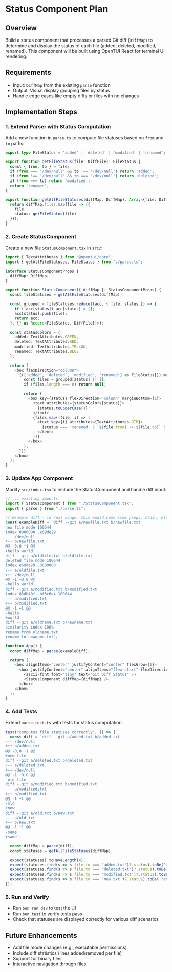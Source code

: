 # Status Component Plan

## Overview
Build a status component that processes a parsed Git diff (`DiffMap`) to determine and display the status of each file (added, deleted, modified, renamed). This component will be built using OpenTUI React for terminal UI rendering.

## Requirements
- Input: `DiffMap` from the existing `parse` function
- Output: Visual display grouping files by status
- Handle edge cases like empty diffs or files with no changes

## Implementation Steps

### 1. Extend Parser with Status Computation
Add a new function in `parse.ts` to compute file statuses based on `from` and `to` paths:

```typescript
export type FileStatus = 'added' | 'deleted' | 'modified' | 'renamed';

export function getFileStatus(file: DiffFile): FileStatus {
  const { from, to } = file;
  if (from === '/dev/null' && to !== '/dev/null') return 'added';
  if (from !== '/dev/null' && to === '/dev/null') return 'deleted';
  if (from === to) return 'modified';
  return 'renamed';
}

export function getAllFileStatuses(diffMap: DiffMap): Array<{file: DiffFile, status: FileStatus}> {
  return diffMap.files.map(file => ({
    file,
    status: getFileStatus(file)
  }));
}
```

### 2. Create StatusComponent
Create a new file `StatusComponent.tsx` in `src/`:

```typescript
import { TextAttributes } from "@opentui/core";
import { getAllFileStatuses, FileStatus } from "./parse.ts";

interface StatusComponentProps {
  diffMap: DiffMap;
}

export function StatusComponent({ diffMap }: StatusComponentProps) {
  const fileStatuses = getAllFileStatuses(diffMap);

  const grouped = fileStatuses.reduce((acc, { file, status }) => {
    if (!acc[status]) acc[status] = [];
    acc[status].push(file);
    return acc;
  }, {} as Record<FileStatus, DiffFile[]>);

  const statusColors = {
    added: TextAttributes.GREEN,
    deleted: TextAttributes.RED,
    modified: TextAttributes.YELLOW,
    renamed: TextAttributes.BLUE
  };

  return (
    <box flexDirection="column">
      {(['added', 'deleted', 'modified', 'renamed'] as FileStatus[]).map(status => {
        const files = grouped[status] || [];
        if (files.length === 0) return null;

        return (
          <box key={status} flexDirection="column" marginBottom={1}>
            <text attributes={statusColors[status]}>
              {status.toUpperCase()}:
            </text>
            {files.map((file, i) => (
              <text key={i} attributes={TextAttributes.DIM}>
                {status === 'renamed' ? `${file.from} -> ${file.to}` : file.to}
              </text>
            ))}
          </box>
        );
      })}
    </box>
  );
}
```

### 3. Update App Component
Modify `src/index.tsx` to include the StatusComponent and handle diff input:

```typescript
// ... existing imports
import { StatusComponent } from "./StatusComponent.tsx";
import { parse } from "./parse.ts";

// Example diff - in real usage, this would come from props, stdin, etc.
const exampleDiff = `diff --git a/newfile.txt b/newfile.txt
new file mode 100644
index 0000000..e69de29
--- /dev/null
+++ b/newfile.txt
@@ -0,0 +1 @@
+hello world
diff --git a/oldfile.txt b/oldfile.txt
deleted file mode 100644
index e69de29..0000000
--- a/oldfile.txt
+++ /dev/null
@@ -1 +0,0 @@
-hello world
diff --git a/modified.txt b/modified.txt
index 83db48f..bf3c6e4 100644
--- a/modified.txt
+++ b/modified.txt
@@ -1 +1 @@
-hello
+world
diff --git a/oldname.txt b/newname.txt
similarity index 100%
rename from oldname.txt
rename to newname.txt`;

function App() {
  const diffMap = parse(exampleDiff);

  return (
    <box alignItems="center" justifyContent="center" flexGrow={1}>
      <box justifyContent="center" alignItems="flex-start" flexDirection="column">
        <ascii-font font="tiny" text="Git Diff Status" />
        <StatusComponent diffMap={diffMap} />
      </box>
    </box>
  );
}
```

### 4. Add Tests
Extend `parse.test.ts` with tests for status computation:

```typescript
test("computes file statuses correctly", () => {
  const diff = `diff --git a/added.txt b/added.txt
--- /dev/null
+++ b/added.txt
@@ -0,0 +1 @@
+new file
diff --git a/deleted.txt b/deleted.txt
--- a/deleted.txt
+++ /dev/null
@@ -1 +0,0 @@
-old file
diff --git a/modified.txt b/modified.txt
--- a/modified.txt
+++ b/modified.txt
@@ -1 +1 @@
-old
+new
diff --git a/old.txt b/new.txt
--- a/old.txt
+++ b/new.txt
@@ -1 +1 @@
-same
+same`;

  const diffMap = parse(diff);
  const statuses = getAllFileStatuses(diffMap);

  expect(statuses).toHaveLength(4);
  expect(statuses.find(s => s.file.to === 'added.txt')?.status).toBe('added');
  expect(statuses.find(s => s.file.to === 'deleted.txt')?.status).toBe('deleted');
  expect(statuses.find(s => s.file.to === 'modified.txt')?.status).toBe('modified');
  expect(statuses.find(s => s.file.to === 'new.txt')?.status).toBe('renamed');
});
```

### 5. Run and Verify
- Run `bun run dev` to test the UI
- Run `bun test` to verify tests pass
- Check that statuses are displayed correctly for various diff scenarios

## Future Enhancements
- Add file mode changes (e.g., executable permissions)
- Include diff statistics (lines added/removed per file)
- Support for binary files
- Interactive navigation through files
